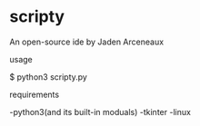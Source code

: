 # scripty
An open-source ide by Jaden Arceneaux

usage

$ python3 scripty.py <file name>

requirements

-python3(and its built-in moduals)
-tkinter
-linux
